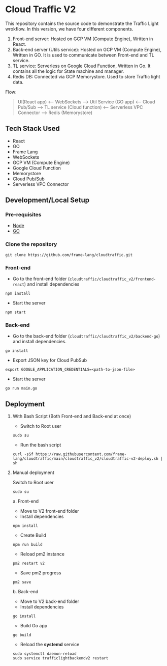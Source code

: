 # Cloud Traffic V2

This repository contains the source code to demonstrate the Traffic Light wrokflow. In this version, we have four different components.

1. Front-end server: Hosted on GCP VM (Compute Engine),  Written in React.
2. Back-end server (Utils service):  Hosted on GCP VM (Compute Engine),  Written in GO. It is used to communicate between Front-end and TL service.
3. TL service: Serverless on Google Cloud Function,
 Written in Go. It contains all the logic for State machine and manager.
4. Redis DB: Connected via GCP Memorystore. Used to store Traffic light data.

Flow:
> UI(React app) <-- WebSockets --> Util Service (GO app) <-- Cloud Pub/Sub --> TL service (Cloud function) <-- Serverless VPC Connector --> Redis (Memorystore)

## Tech Stack Used

- React
- GO
- Frame Lang
- WebSockets
- GCP VM (Compute Engine)
- Google Cloud Function
- Memorystore
- Cloud Pub/Sub
- Serverless VPC Connector

## Development/Local Setup

### Pre-requisites

- [Node](vultr.com/docs/install-nvm-and-node-js-on-ubuntu-20-04/)
- [GO](https://www.digitalocean.com/community/tutorials/how-to-install-go-on-ubuntu-20-04)

### Clone the repository

```
git clone https://github.com/frame-lang/cloudtraffic.git
```

### Front-end

- Go to the front-end folder (`cloudtraffic/cloudtraffic_v2/frontend-react`) and install dependencies
```
npm install
```

- Start the server
```
npm start
```

### Back-end

- Go to the back-end folder (`cloudtraffic/cloudtraffic_v2/backend-go`) and install dependencies.
```
go install
```

- Export JSON key for Cloud PubSub
```
export GOOGLE_APPLICATION_CREDENTIALS=<path-to-json-file>
```

- Start the server
```
go run main.go
```

## Deployment

1. With Bash Script (Both Front-end and Back-end at once)

    - Switch to Root user
    ```
    sudo su
    ``` 
    - Run the bash script
    ```
    curl -sSf https://raw.githubusercontent.com/frame-lang/cloudtraffic/main/cloudtraffic_v2/cloudtraffic-v2-deploy.sh | sh
    ```

2. Manual deployment

    Switch to Root user
    ```
    sudo su
    ```

    a.  Front-end

    - Move to V2 front-end folder
    - Install dependencies
    ```
    npm install
    ```
    - Create Build
    ```
    npm run build
    ```
    - Reload pm2 instance
    ```
    pm2 restart v2
    ```
    - Save pm2 progress
    ```
    pm2 save
    ```   

    b. Back-end

    - Move to V2 back-end folder
    - Install dependencies
    ```
    go install
    ```
    - Build Go app
    ```
    go build
    ```
    - Reload the **systemd** service
    ```
    sudo systemctl daemon-reload
    sudo service trafficlightbackendv2 restart
    ```